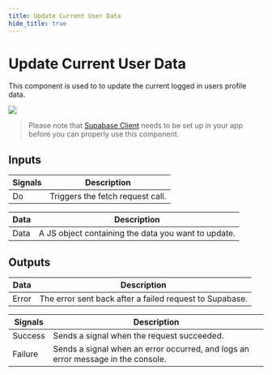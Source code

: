 ```yaml
---
title: Update Current User Data
hide_title: true
---
```


# Update Current User Data

This component is used to to update the current logged in users profile data.

<div className="ndl-image-with-background xl">

![](/library/prefabs/supabase/updateprofile.png)

</div>

> Please note that [Supabase Client](/library/prefabs/supabase/components/setup-client/) needs to be set up in your app before you can properly use this component.

## Inputs

| Signals                                | Description                      |
| -------------------------------------- | -------------------------------- |
| <span className="ndl-signal">Do</span> | Triggers the fetch request call. |

| Data                                   | Description                                         |
| -------------------------------------- | --------------------------------------------------- |
| <span className="ndl-data">Data</span> | A JS object containing the data you want to update. |

## Outputs

| Data                                    | Description                                             |
| --------------------------------------- | ------------------------------------------------------- |
| <span className="ndl-data">Error</span> | The error sent back after a failed request to Supabase. |

| Signals                                     | Description                                                                      |
| ------------------------------------------- | -------------------------------------------------------------------------------- |
| <span className="ndl-signal">Success</span> | Sends a signal when the request succeeded.                                       |
| <span className="ndl-signal">Failure</span> | Sends a signal when an error occurred, and logs an error message in the console. |
